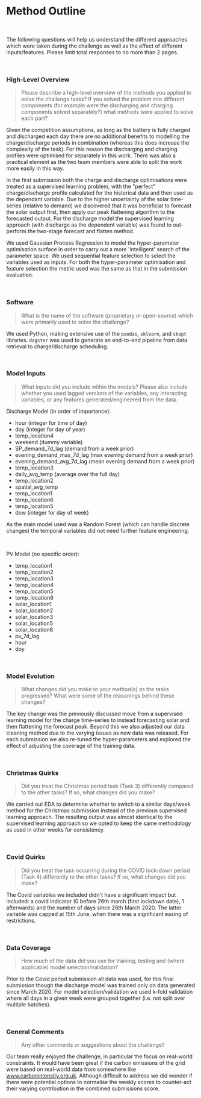 # Method Outline

<br>

The following questions will help us understand the different approaches which were taken during the challenge as well as the effect of different inputs/features. Please limit total responses to no more than 2 pages.

<br>

### High-Level Overview

> Please describe a high-level overview of the methods you applied to solve the challenge tasks? If you solved the problem into different components (for example were the discharging and charging components solved separately?) what methods were applied to solve each part?

Given the competition assumptions, as long as the battery is fully charged and discharged each day there are no additional benefits to modelling the charge/discharge periods in combination (whereas this does increase the complexity of the task). For this reason the discharging and charging profiles were optimised for separately in this work. There was also a practical element as the two team members were able to split the work more easily in this way.

In the first submission both the charge and discharge optimisations were treated as a supervised learning problem, with the "perfect" charge/discharge profile calculated for the historical data and then used as the dependant variable. Due to the higher uncertainty of the solar time-series (relative to demand) we discovered that it was beneficial to forecast the solar output first, then apply our peak flattening algorithm to the forecasted output. For the discharge model the supervised learning approach (with discharge as the dependent variable) was found to out-perform the two-stage forecast and flatten method.

We used Gaussian Process Regression to model the hyper-parameter optimisation surface in order to carry out a more 'intelligent' search of the parameter space. We used sequential feature selection to select the variables used as inputs. For both the hyper-parameter optimisation and feature selection the metric used was the same as that in the submission evaluation.

<br>

### Software

> What is the name of the software (proprietary or open-source) which were primarily used to solve the challenge?

We used Python, making extensive use of the `pandas`, `sklearn`, and `skopt` libraries. `dagster` was used to generate an end-to-end pipeline from data retrieval to charge/discharge scheduling.

<br>

### Model Inputs

> What inputs did you include within the models? Please also include whether you used lagged versions of the variables, any interacting variables, or any features generated/engineered from the data.

Discharge Model (in order of importance):

* hour (integer for time of day)                
* doy (integer for day of year)                      
* temp_location4          
* weekend (dummy variable)             
* SP_demand_7d_lag (demand from a week prior)      
* evening_demand_max_7d_lag (max evening demand from a week prior)
* evening_demand_avg_7d_lag (mean evening demand from a week prior)
* temp_location3               
* daily_avg_temp (average over the full day)            
* temp_location2               
* spatial_avg_temp       
* temp_location1               
* temp_location6               
* temp_location5               
* dow (integer for day of week)  

As the main model used was a Random Forest (which can handle discrete changes) the temporal variables did not need further feature engineering.

<br>

PV Model (no specific order):

* temp_location1
* temp_location2
* temp_location3
* temp_location4
* temp_location5
* temp_location6
* solar_location1
* solar_location2
* solar_location3
* solar_location5
* solar_location6
* pv_7d_lag
* hour
* doy

<br>

### Model Evolution

> What changes did you make to your method(s) as the tasks progressed? What were some of the reasonings behind these changes?

The key change was the previously discussed move from a supervised learning model for the charge time-series to instead forecasting solar and then flattening the forecast peak. Beyond this we also adjusted our data cleaning method due to the varying issues as new data was released. For each submission we also re-tuned the hyper-parameters and explored the effect of adjusting the coverage of the training data.

<br>

### Christmas Quirks

> Did you treat the Christmas period task (Task 3) differently compared to the other tasks? If so, what changes did you make?

We carried out EDA to determine whether to switch to a similar days/week method for the Christmas submission instead of the previous supervised learning approach. The resulting output was almost identical to the supervised learning approach so we opted to keep the same methodology as used in other weeks for consistency.

<br>

### Covid Quirks

> Did you treat the task occurring during the COVID lock-down period (Task 4) differently to the other tasks? If so, what changes did you make?

The Covid variables we included didn't have a significant impact but included: a covid indicator (0 before 26th march (first lockdown date), 1 afterwards) and the number of days since 26th March 2020. The latter variable was capped at 15th June, when there was a significant easing of restrictions.

<br>

### Data Coverage

> How much of the data did you use for training, testing and (where applicable) model selection/validation?

Prior to the Covid period submission all data was used, for this final submission though the discharge model was trained only on data generated since March 2020. For model selection/validation we used k-fold validation where all days in a given week were grouped together (i.e. not split over multiple batches).

<br>

### General Comments

> Any other comments or suggestions about the challenge?

Our team really enjoyed the challenge, in particular the focus on real-world constraints. It would have been great if the carbon emissions of the grid were based on real-world data from somewhere like www.carbonintensity.org.uk. Although difficult to address we did wonder if there were potential options to normalise the weekly scores to counter-act their varying contribution in the combined submissions score.